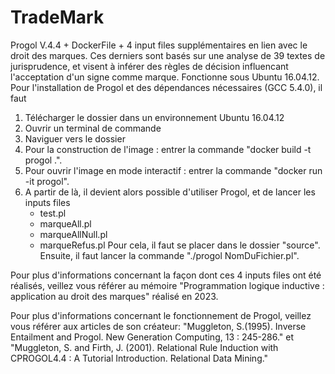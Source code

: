 # TradeMark
Progol V.4.4 + DockerFile + 4 input files supplémentaires en lien avec le droit des marques. Ces derniers sont basés sur une analyse de 39 textes de jurisprudence, et visent à inférer des règles de décision influencant l'acceptation d'un signe comme marque.
Fonctionne sous Ubuntu 16.04.12.
Pour l'installation de Progol et des dépendances nécessaires (GCC 5.4.0), il faut
1) Télécharger le dossier dans un environnement Ubuntu 16.04.12
2) Ouvrir un terminal de commande
3) Naviguer vers le dossier
4) Pour la construction de l'image : entrer la commande "docker build -t progol .".
5) Pour ouvrir l'image en mode interactif : entrer la commande "docker run -it progol".
6) A partir de là, il devient alors possible d'utiliser Progol, et de lancer les inputs files
   - test.pl
   - marqueAll.pl
   - marqueAllNull.pl
   - marqueRefus.pl
Pour cela, il faut se placer dans le dossier "source". Ensuite, il faut lancer la commande "./progol NomDuFichier.pl". 

Pour plus d'informations concernant la façon dont ces 4 inputs files ont été réalisés, veillez vous référer au mémoire "Programmation logique inductive :
application au droit des marques" réalisé en 2023.

Pour plus d'informations concernant le fonctionnement de Progol, veillez vous référer aux articles de son créateur:  "Muggleton, S.(1995). Inverse Entailment and Progol. New Generation Computing, 13 : 245-286." et "Muggleton, S. and Firth, J. (2001). Relational Rule Induction with CPROGOL4.4 : A Tutorial Introduction. Relational Data Mining."
